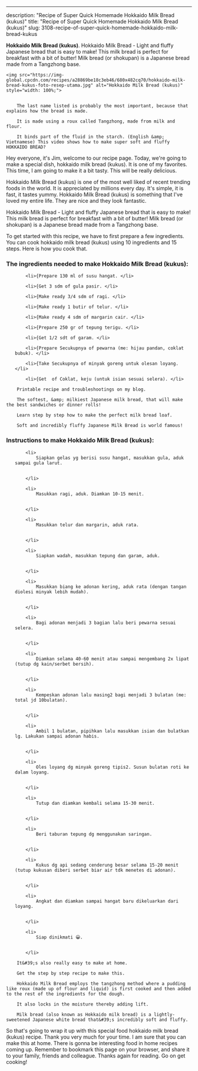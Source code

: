 ---
description: "Recipe of Super Quick Homemade Hokkaido Milk Bread (kukus)"
title: "Recipe of Super Quick Homemade Hokkaido Milk Bread (kukus)"
slug: 3108-recipe-of-super-quick-homemade-hokkaido-milk-bread-kukus

<p>
	<strong>Hokkaido Milk Bread (kukus)</strong>. 
	Hokkaido Milk Bread - Light and fluffy Japanese bread that is easy to make! This milk bread is perfect for breakfast with a bit of butter! Milk bread (or shokupan) is a Japanese bread made from a Tangzhong base.
</p>
<p>
	
	<img src="https://img-global.cpcdn.com/recipes/a28869be18c3eb46/680x482cq70/hokkaido-milk-bread-kukus-foto-resep-utama.jpg" alt="Hokkaido Milk Bread (kukus)" style="width: 100%;">
	
	
		The last name listed is probably the most important, because that explains how the bread is made.
	
		It is made using a roux called Tangzhong, made from milk and flour.
	
		It binds part of the fluid in the starch. (English &amp; Vietnamese) This video shows how to make super soft and fluffy HOKKAIDO BREAD?
	
</p>
<p>
	Hey everyone, it's Jim, welcome to our recipe page. Today, we're going to make a special dish, hokkaido milk bread (kukus). It is one of my favorites. This time, I am going to make it a bit tasty. This will be really delicious.
</p>
	
<p>
	Hokkaido Milk Bread (kukus) is one of the most well liked of recent trending foods in the world. It is appreciated by millions every day. It's simple, it is fast, it tastes yummy. Hokkaido Milk Bread (kukus) is something that I've loved my entire life. They are nice and they look fantastic.
</p>
<p>
	Hokkaido Milk Bread - Light and fluffy Japanese bread that is easy to make! This milk bread is perfect for breakfast with a bit of butter! Milk bread (or shokupan) is a Japanese bread made from a Tangzhong base.
</p>

<p>
To get started with this recipe, we have to first prepare a few ingredients. You can cook hokkaido milk bread (kukus) using 10 ingredients and 15 steps. Here is how you cook that.
</p>

<h3>The ingredients needed to make Hokkaido Milk Bread (kukus):</h3>

<ol>
	
		<li>{Prepare 130 ml of susu hangat. </li>
	
		<li>{Get 3 sdm of gula pasir. </li>
	
		<li>{Make ready 3/4 sdm of ragi. </li>
	
		<li>{Make ready 1 butir of telur. </li>
	
		<li>{Make ready 4 sdm of margarin cair. </li>
	
		<li>{Prepare 250 gr of tepung terigu. </li>
	
		<li>{Get 1/2 sdt of garam. </li>
	
		<li>{Prepare Secukupnya of pewarna (me: hijau pandan, coklat bubuk). </li>
	
		<li>{Take Secukupnya of minyak goreng untuk olesan loyang. </li>
	
		<li>{Get  of Coklat, keju (untuk isian sesuai selera). </li>
	
</ol>
<p>
	
		Printable recipe and troubleshootings on my blog.
	
		The softest, &amp; milkiest Japanese milk bread, that will make the best sandwiches or dinner rolls!
	
		Learn step by step how to make the perfect milk bread loaf.
	
		Soft and incredibly fluffy Japanese Milk Bread is world famous!
	
</p>

<h3>Instructions to make Hokkaido Milk Bread (kukus):</h3>

<ol>
	
		<li>
			Siapkan gelas yg berisi susu hangat, masukkan gula, aduk sampai gula larut.
			
			
		</li>
	
		<li>
			Masukkan ragi, aduk. Diamkan 10-15 menit.
			
			
		</li>
	
		<li>
			Masukkan telur dan margarin, aduk rata.
			
			
		</li>
	
		<li>
			Siapkan wadah, masukkan tepung dan garam, aduk.
			
			
		</li>
	
		<li>
			Masukkan biang ke adonan kering, aduk rata (dengan tangan diolesi minyak lebih mudah).
			
			
		</li>
	
		<li>
			Bagi adonan menjadi 3 bagian lalu beri pewarna sesuai selera.
			
			
		</li>
	
		<li>
			Diamkan selama 40-60 menit atau sampai mengembang 2x lipat (tutup dg kain/serbet bersih).
			
			
		</li>
	
		<li>
			Kempeskan adonan lalu masing2 bagi menjadi 3 bulatan (me: total jd 10bulatan).
			
			
		</li>
	
		<li>
			Ambil 1 bulatan, pipihkan lalu masukkan isian dan bulatkan lg. Lakukan sampai adonan habis.
			
			
		</li>
	
		<li>
			Oles loyang dg minyak goreng tipis2. Susun bulatan roti ke dalam loyang.
			
			
		</li>
	
		<li>
			Tutup dan diamkan kembali selama 15-30 menit.
			
			
		</li>
	
		<li>
			Beri taburan tepung dg menggunakan saringan.
			
			
		</li>
	
		<li>
			Kukus dg api sedang cenderung besar selama 15-20 menit (tutup kukusan diberi serbet biar air tdk menetes di adonan).
			
			
		</li>
	
		<li>
			Angkat dan diamkan sampai hangat baru dikeluarkan dari loyang.
			
			
		</li>
	
		<li>
			Siap dinikmati 😀.
			
			
		</li>
	
</ol>

<p>
	
		It&#39;s also really easy to make at home.
	
		Get the step by step recipe to make this.
	
		Hokkaido Milk Bread employs the tangzhong method where a pudding like roux (made up of flour and liquid) is first cooked and then added to the rest of the ingredients for the dough.
	
		It also locks in the moisture thereby adding lift.
	
		Milk bread (also known as Hokkaido milk bread) is a lightly-sweetened Japanese white bread that&#39;s incredibly soft and fluffy.
	
</p>

<p>
	So that's going to wrap it up with this special food hokkaido milk bread (kukus) recipe. Thank you very much for your time. I am sure that you can make this at home. There is gonna be interesting food in home recipes coming up. Remember to bookmark this page on your browser, and share it to your family, friends and colleague. Thanks again for reading. Go on get cooking!
</p>
